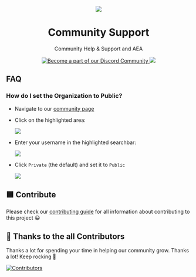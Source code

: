 <div align="center">
  <img src="https://user-images.githubusercontent.com/91655303/144630238-db743fc3-72d4-4f3d-ac97-0bab2b6c2f6f.png">
  <h1>Community Support</h1>
  <p>Community Help & Support and AEA</p>
  <p>
    <a href="https://dsc.gg/learnwithcommunity">
      <img alt="Become a part of our Discord Community" src="https://img.shields.io/discord/851449008877469697?style=flat-square">
    </a>
    <a href="https://github.com/LearnWithCommunity/support/issues/new?assignees=&labels=invite+me+to+the+organisation&template=invitation.yml&title=Invite+me+to+the+GitHub+Community+Organization">
      <img src="https://img.shields.io/badge/join-our%20github%20organisation-brightgreen?style=flat-square">
    </a>
  </p>
</div>

## FAQ

### How do I set the Organization to Public?
- Navigate to our [community page](https://github.com/LearnWithCommunity)
	
- Click on the highlighted area:
	
	![](https://user-images.githubusercontent.com/91655303/144694971-52b9ecc8-444e-4133-a74c-fc76d7b64692.png)
	
- Enter your username in the highlighted searchbar:
	
	![](https://user-images.githubusercontent.com/91655303/144694991-e39efb23-3a8d-42a1-8493-9147428fdb9d.png)
	
- Click `Private` (the default) and set it to `Public`
	
	![](https://user-images.githubusercontent.com/91655303/144695000-d7c875be-93d6-4265-8a53-350ba6028b2f.png)

## 🟩 Contribute

Please check our [contributing guide](https://github.com/LearnWithCommunity/support/blob/main/CONTRIBUTING.md) for all information about contributing to this project 😀

## 💪 Thanks to the all Contributors

Thanks a lot for spending your time in helping our community grow. Thanks a lot! Keep rocking 🍻

[![Contributors](https://contrib.rocks/image?repo=LearnWithCommunity/support)](https://github.com/LearnWithCommunity/support/graphs/contributors)
